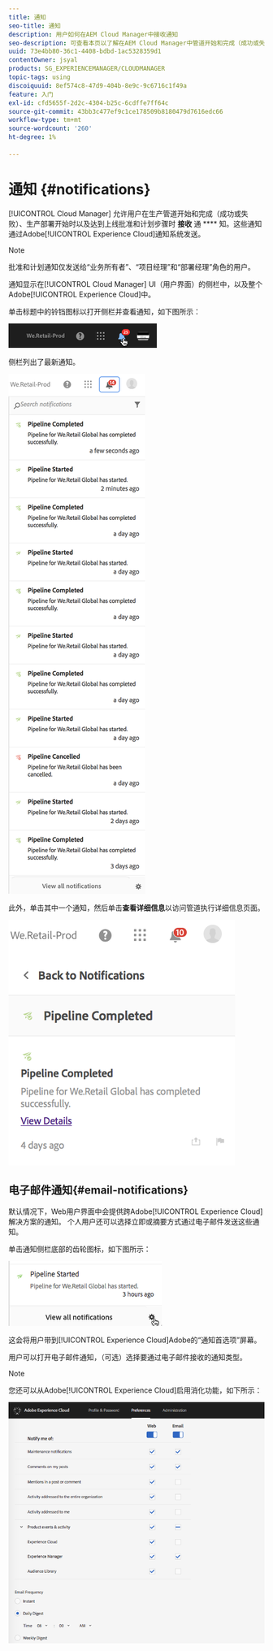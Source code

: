 ```yaml
---
title: 通知
seo-title: 通知
description: 用户如何在AEM Cloud Manager中接收通知
seo-description: 可查看本页以了解在AEM Cloud Manager中管道开始和完成（成功或失败）时，用户如何接收通知。
uuid: 73e4bb80-36c1-4408-bdbd-1ac5328359d1
contentOwner: jsyal
products: SG_EXPERIENCEMANAGER/CLOUDMANAGER
topic-tags: using
discoiquuid: 8ef574c8-47d9-404b-8e9c-9c6716c1f49a
feature: 入门
exl-id: cfd5655f-2d2c-4304-b25c-6cdffe7ff64c
source-git-commit: 43bb3c477ef9c1ce178509b8180479d7616edc66
workflow-type: tm+mt
source-wordcount: '260'
ht-degree: 1%

---
```


# 通知 {#notifications}

[!UICONTROL Cloud Manager] 允许用户在生产管道开始和完成（成功或失败）、生产部署开始时以及达到上线批准和计划步骤时 **接收** 通 **** 知。这些通知通过Adobe[!UICONTROL Experience Cloud]通知系统发送。

>[!NOTE]
>
>批准和计划通知仅发送给“业务所有者”、“项目经理”和“部署经理”角色的用户。

通知显示在[!UICONTROL Cloud Manager] UI（用户界面）的侧栏中，以及整个Adobe[!UICONTROL Experience Cloud]中。

单击标题中的铃铛图标以打开侧栏并查看通知，如下图所示：

![](assets/image2018-7-12_11-52-40.png)

侧栏列出了最新通知。

![](assets/screen_shot_2018-07-20at91406pm.png)

此外，单击其中一个通知，然后单击&#x200B;**查看详细信息**&#x200B;以访问管道执行详细信息页面。

![](assets/screen_shot_2018-08-14at43503pm.png)

## 电子邮件通知{#email-notifications}

默认情况下，Web用户界面中会提供跨Adobe[!UICONTROL Experience Cloud]解决方案的通知。 个人用户还可以选择立即或摘要方式通过电子邮件发送这些通知。

单击通知侧栏底部的齿轮图标，如下图所示：

![](assets/image2018-7-12_12-8-19.png)

这会将用户带到[!UICONTROL Experience Cloud]Adobe的“通知首选项”屏幕。

用户可以打开电子邮件通知，（可选）选择要通过电子邮件接收的通知类型。

>[!NOTE]
>
>您还可以从Adobe[!UICONTROL Experience Cloud]启用消化功能，如下所示：

![](assets/image2018-7-12_12-10-51.png)
